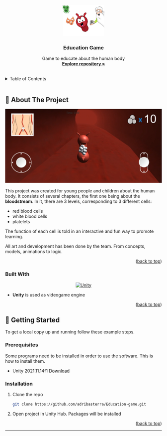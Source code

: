 <a name="readme-top"></a>

<!-- PROJECT LOGO -->
<br />
<div align="center">
  <a href="https://github.com/adribasterra/Education-game">
    <img src="assets/logo.png" alt="Logo" height="100">
  </a>

<h3 align="center"><strong>Education Game</strong></h3>

  <p align="center">
    Game to educate about the human body
    <br />
    <a href="https://github.com/adribasterra/Education-game"><strong>Explore repository »</strong></a>
    <br />
    <br />
  </p>
</div>

<!-- TABLE OF CONTENTS -->
<details>
  <summary>Table of Contents</summary>
  <ol>
    <li>
      <a href="#about-the-project">About The Project</a>
      <ul>
        <li><a href="#built-with">Built With</a></li>
      </ul>
    </li>
    <li>
      <a href="#getting-started">Getting Started</a>
      <ul>
        <li><a href="#prerequisites">Prerequisites</a></li>
        <li><a href="#installation">Installation</a></li>
      </ul>
    </li>
  </ol>
</details>

<br>

<!-- ABOUT THE PROJECT -->

## 📌 About The Project

![Product Screenshot][product-screenshot]

This project was created for young people and children about the human body. It consists of several chapters, the first one being about the **bloodstream**. In it, there are 3 levels, corresponding to 3 different cells:
- red blood cells
- white blood cells
- platelets

The function of each cell is told in an interactive and fun way to promote learning.

All art and development has been done by the team. From concepts, models, animations to logic.

<p align="right">(<a href="#readme-top">back to top</a>)</p>

### Built With

<div align="center">

[![Unity][unity]][unity-url]

</div>

- **Unity** is used as videogame engine

<p align="right">(<a href="#readme-top">back to top</a>)</p>

<!-- GETTING STARTED -->

## 🔭 Getting Started

To get a local copy up and running follow these example steps.

### Prerequisites

Some programs need to be installed in order to use the software. This is how to install them.

- Unity 2021.11.14f1 [Download](https://unity.com/download)

### Installation

1. Clone the repo
   ```sh
   git clone https://github.com/adribasterra/Education-game.git
   ```
2. Open project in Unity Hub. Packages will be installed

<p align="right">(<a href="#readme-top">back to top</a>)</p>

---

<!-- MARKDOWN LINKS & IMAGES -->

[product-screenshot]: assets/product.png
[unity]: https://img.shields.io/badge/Unity-100000?style=for-the-badge&logo=unity&logoColor=white
[unity-url]: https://unity.com/
